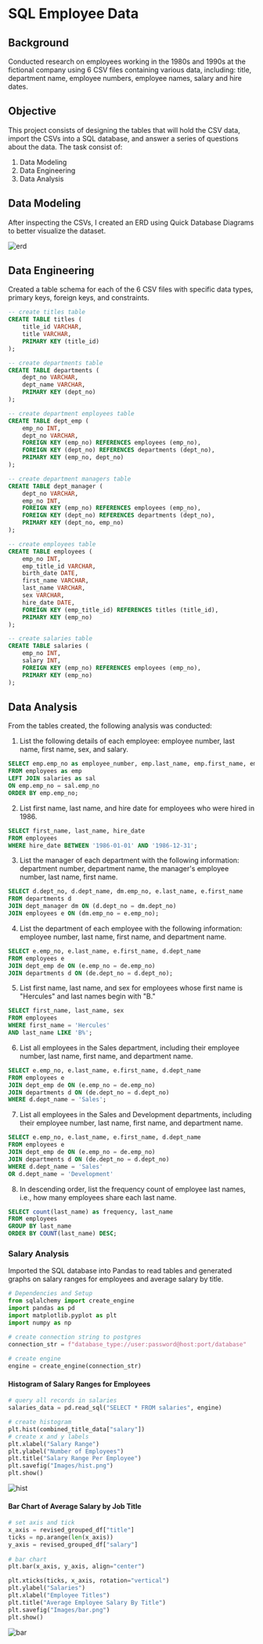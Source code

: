 # SQL Employee Data

## Background
Conducted research on employees working in the 1980s and 1990s at the fictional company using 6 CSV files containing various data, including: title, department name, employee numbers, employee names, salary and hire dates. 

## Objective
This project consists of designing the tables that will hold the CSV data, import the CSVs into a SQL database, and answer a series of questions about the data. The task consist of:
1. Data Modeling
2. Data Engineering
3. Data Analysis

## Data Modeling
After inspecting the CSVs, I created an ERD using Quick Database Diagrams to better visualize the dataset.

![erd](SQL/Images/employees_erd.png)

## Data Engineering
Created a table schema for each of the 6 CSV files with specific data types, primary keys, foreign keys, and constraints.

```sql
-- create titles table
CREATE TABLE titles (
    title_id VARCHAR,
    title VARCHAR,
    PRIMARY KEY (title_id)
);

-- create departments table
CREATE TABLE departments (
    dept_no VARCHAR,
    dept_name VARCHAR,
    PRIMARY KEY (dept_no)
);

-- create department employees table
CREATE TABLE dept_emp (
    emp_no INT,
    dept_no VARCHAR,
    FOREIGN KEY (emp_no) REFERENCES employees (emp_no),
    FOREIGN KEY (dept_no) REFERENCES departments (dept_no),
    PRIMARY KEY (emp_no, dept_no)
);

-- create department managers table
CREATE TABLE dept_manager (
    dept_no VARCHAR,
    emp_no INT,
    FOREIGN KEY (emp_no) REFERENCES employees (emp_no),
    FOREIGN KEY (dept_no) REFERENCES departments (dept_no),
    PRIMARY KEY (dept_no, emp_no)
);

-- create employees table
CREATE TABLE employees (
    emp_no INT,
    emp_title_id VARCHAR,
    birth_date DATE,
    first_name VARCHAR,
    last_name VARCHAR,
    sex VARCHAR,
    hire_date DATE,
    FOREIGN KEY (emp_title_id) REFERENCES titles (title_id),
    PRIMARY KEY (emp_no)
);

-- create salaries table
CREATE TABLE salaries (
    emp_no INT,
    salary INT,
    FOREIGN KEY (emp_no) REFERENCES employees (emp_no),
	PRIMARY KEY (emp_no)
);
```
## Data Analysis
From the tables created, the following analysis was conducted:

1. List the following details of each employee: employee number, last name, first name, sex, and salary.

```sql
SELECT emp.emp_no as employee_number, emp.last_name, emp.first_name, emp.sex, sal.salary
FROM employees as emp
LEFT JOIN salaries as sal
ON emp.emp_no = sal.emp_no
ORDER BY emp.emp_no;
```

2. List first name, last name, and hire date for employees who were hired in 1986.

```sql
SELECT first_name, last_name, hire_date
FROM employees
WHERE hire_date BETWEEN '1986-01-01' AND '1986-12-31';
```
3. List the manager of each department with the following information: department number, department name, the manager's employee number, last name, first name.

```sql
SELECT d.dept_no, d.dept_name, dm.emp_no, e.last_name, e.first_name
FROM departments d 
JOIN dept_manager dm ON (d.dept_no = dm.dept_no)
JOIN employees e ON (dm.emp_no = e.emp_no);
```

4. List the department of each employee with the following information: employee number, last name, first name, and department name.

```sql
SELECT e.emp_no, e.last_name, e.first_name, d.dept_name
FROM employees e
JOIN dept_emp de ON (e.emp_no = de.emp_no)
JOIN departments d ON (de.dept_no = d.dept_no);
```

5. List first name, last name, and sex for employees whose first name is "Hercules" and last names begin with "B."

```sql
SELECT first_name, last_name, sex
FROM employees 
WHERE first_name = 'Hercules'
AND last_name LIKE 'B%';
```

6. List all employees in the Sales department, including their employee number, last name, first name, and department name.

```sql
SELECT e.emp_no, e.last_name, e.first_name, d.dept_name
FROM employees e 
JOIN dept_emp de ON (e.emp_no = de.emp_no)
JOIN departments d ON (de.dept_no = d.dept_no)
WHERE d.dept_name = 'Sales';
```

7. List all employees in the Sales and Development departments, including their employee number, last name, first name, and department name.

```sql
SELECT e.emp_no, e.last_name, e.first_name, d.dept_name
FROM employees e 
JOIN dept_emp de ON (e.emp_no = de.emp_no)
JOIN departments d ON (de.dept_no = d.dept_no)
WHERE d.dept_name = 'Sales' 
OR d.dept_name = 'Development'
```

8. In descending order, list the frequency count of employee last names, i.e., how many employees share each last name.

```sql
SELECT count(last_name) as frequency, last_name
FROM employees
GROUP BY last_name
ORDER BY COUNT(last_name) DESC;
```
### Salary Analysis

Imported the SQL database into Pandas to read tables and generated graphs on salary ranges for employees and average salary by title.

```python
# Dependencies and Setup
from sqlalchemy import create_engine
import pandas as pd
import matplotlib.pyplot as plt
import numpy as np

# create connection string to postgres 
connection_str = f"database_type://user:password@host:port/database"
    
# create engine 
engine = create_engine(connection_str)
```

#### Histogram of Salary Ranges for Employees

```python
# query all records in salaries
salaries_data = pd.read_sql("SELECT * FROM salaries", engine)

# create histogram
plt.hist(combined_title_data["salary"])
# create x and y labels
plt.xlabel("Salary Range")
plt.ylabel("Number of Employees")
plt.title("Salary Range Per Employee")
plt.savefig("Images/hist.png")
plt.show()
```
![hist](SQL/Images/hist.png)


#### Bar Chart of Average Salary by Job Title

```python
# set axis and tick
x_axis = revised_grouped_df["title"]
ticks = np.arange(len(x_axis))
y_axis = revised_grouped_df["salary"]
 
# bar chart
plt.bar(x_axis, y_axis, align="center")

plt.xticks(ticks, x_axis, rotation="vertical")
plt.ylabel("Salaries")
plt.xlabel("Employee Titles")
plt.title("Average Employee Salary By Title")
plt.savefig("Images/bar.png")
plt.show()
```
![bar](SQL/Images/bar.png)
